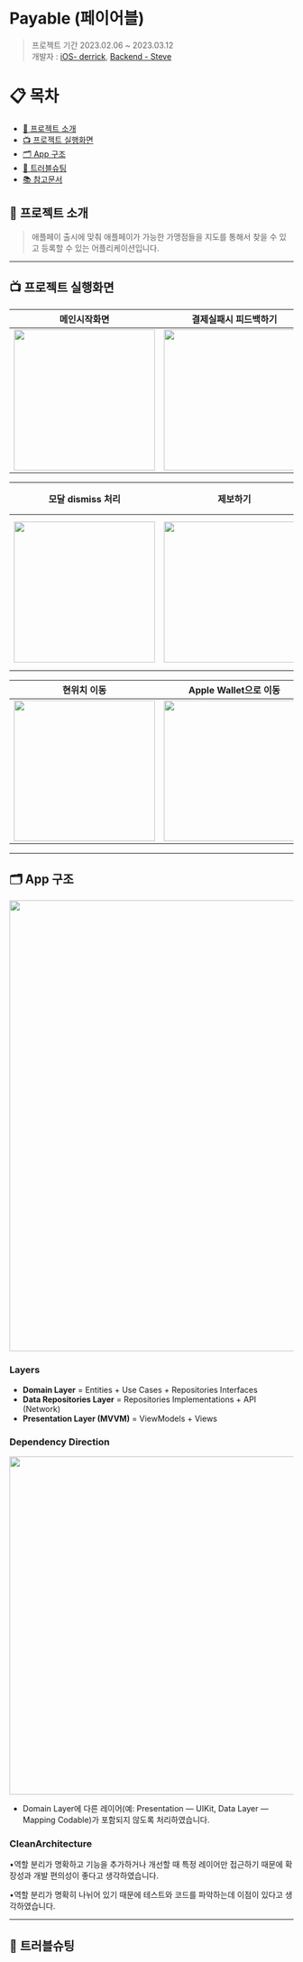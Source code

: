 # Payable (페이어블)
> 프로젝트 기간 2023.02.06 ~ 2023.03.12    
개발자 : [iOS- derrick](https://github.com/derrickkim0109), [Backend - Steve](https://github.com/stevejkang)

# 📋 목차
- [🔎 프로젝트 소개](#-프로젝트-소개)
- [📺 프로젝트 실행화면](#-프로젝트-실행화면)
- [🗂 App 구조](#-app-구조)
- [🚀 트러블슈팅](#-트러블슈팅)
- [📚 참고문서](#-참고문서)

## 🔎 프로젝트 소개
> 애플페이 출시에 맞춰 애플페이가 가능한 가맹점들을 지도를 통해서 찾을 수 있고 등록할 수 있는 어플리케이션입니다.

---

## 📺 프로젝트 실행화면

|메인시작화면|결제실패시 피드백하기|검색 및 취소 처리|
|--|--|--|
|<img src="https://i.imgur.com/NjunenR.gif" width="250">|<img src="https://i.imgur.com/4viNHyJ.gif" width="250">|<img src="https://i.imgur.com/R15cPjz.gif" width="250">|


|모달 dismiss 처리| 제보하기 | 현 위치 다시 검색 및 여러 마커 중복처리|
|--|--|--|
|<img src="https://i.imgur.com/VZa2Cls.gif" width="250">|<img src="https://i.imgur.com/ZJAzxpP.gif" width="250">|<img src="https://i.imgur.com/z2nqnxO.gif" width="250">!|


|현위치 이동| Apple Wallet으로 이동 | Webview|
|--|--|--|
|<img src="https://i.imgur.com/zAidOJx.gif" width="250">|<img src="https://i.imgur.com/QZHkdSF.gif" width="250">|<img src="https://i.imgur.com/ZbFDpz1.gif" width="250">|

---

## 🗂 App 구조

<img src="https://i.imgur.com/hzvXXDL.png" width="800">


### Layers

- **Domain Layer** = Entities + Use Cases + Repositories Interfaces
- **Data Repositories Layer** = Repositories Implementations + API (Network)
- **Presentation Layer (MVVM)** = ViewModels + Views

### Dependency Direction

<img src="https://i.imgur.com/O7ISX8z.png" width="600">

- Domain Layer에 다른 레이어(예: Presentation — UIKit, Data Layer — Mapping Codable)가 포함되지 않도록 처리하였습니다. 

### CleanArchitecture

•역할 분리가 명확하고 기능을 추가하거나 개선할 때 특정 레이어만 접근하기 때문에 확장성과 개발 편의성이 좋다고 생각하였습니다.

•역할 분리가 명확히 나뉘어 있기 때문에 테스트와 코드를 파악하는데 이점이 있다고 생각하였습니다.

---

## 🚀 트러블슈팅

